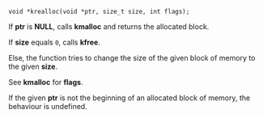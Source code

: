 ```
void *krealloc(void *ptr, size_t size, int flags);
```

If **ptr** is **NULL**, calls **kmalloc** and returns the allocated block.

If **size** equals `0`, calls **kfree**.

Else, the function tries to change the size of the given block of memory to the given **size**.

See **kmalloc** for **flags**.

If the given **ptr** is not the beginning of an allocated block of memory, the behaviour is undefined.
